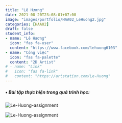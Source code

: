 ```yaml
---
title: "Lê Hương"
date: 2021-08-20T23:08:01+07:00
image: "images/portfolio/HAA02_LeHuong2.jpg"
categories: [HAA02]
draft: false
student_info:
- name: "Lê Hương"
  icon: "fas fa-user"
  content: "https://www.facebook.com/lehuong6103"
- name: "Công việc"
  icon: "fas fa-palette"
  content: "2D Artist"
# - name: "Link"
#   icon: "fas fa-link"
#   content: "https://artstation.com/Le-Huong"
---
```



##### • Bài tập thực hiện trong quá trình học:

![Le-Huong-assignment](/images/portfolio/HAA02_LeHuong1.jpg)

![Le-Huong-assignment](/images/portfolio/HAA02_LeHuong3.jpg)



<!-- ##### • Nhận xét sau khoá học: -->
